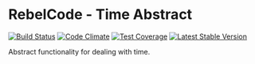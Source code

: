 # RebelCode - Time Abstract

[![Build Status](https://travis-ci.org/RebelCode/time-abstract.svg?branch=master)](https://travis-ci.org/RebelCode/time-abstract)
[![Code Climate](https://codeclimate.com/github/RebelCode/time-abstract/badges/gpa.svg)](https://codeclimate.com/github/RebelCode/time-abstract)
[![Test Coverage](https://codeclimate.com/github/RebelCode/time-abstract/badges/coverage.svg)](https://codeclimate.com/github/RebelCode/time-abstract/coverage)
[![Latest Stable Version](https://poser.pugx.org/rebelcode/time-abstract/version)](https://packagist.org/packages/rebelcode/time-abstract)

Abstract functionality for dealing with time.
